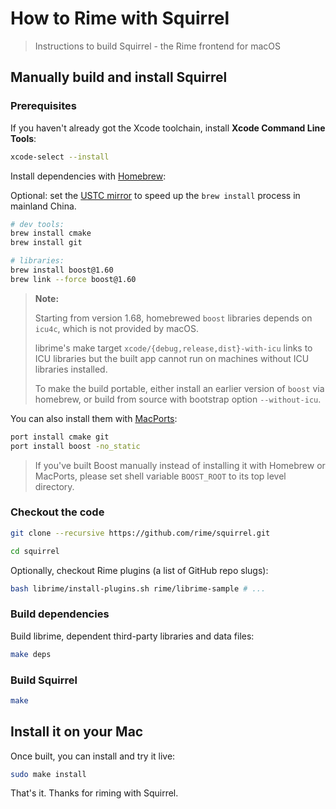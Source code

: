 # How to Rime with Squirrel

> Instructions to build Squirrel - the Rime frontend for macOS

## Manually build and install Squirrel

### Prerequisites

If you haven't already got the Xcode toolchain, install **Xcode Command Line Tools**:

``` sh
xcode-select --install
```

Install dependencies with [Homebrew](http://brew.sh/):

Optional: set the [USTC mirror](https://lug.ustc.edu.cn/wiki/mirrors/help/brew.git) to speed up the `brew install` process in mainland China.

``` sh
# dev tools:
brew install cmake
brew install git

# libraries:
brew install boost@1.60
brew link --force boost@1.60
```

> **Note:**
>
> Starting from version 1.68, homebrewed `boost` libraries depends on `icu4c`,
> which is not provided by macOS.
>
> librime's make target `xcode/{debug,release,dist}-with-icu` links to ICU libraries
> but the built app cannot run on machines without ICU libraries installed.
>
> To make the build portable, either install an earlier version of `boost` via
> homebrew, or build from source with bootstrap option `--without-icu`.

You can also install them with [MacPorts](https://www.macports.org/):

``` sh
port install cmake git
port install boost -no_static
```

> If you've built Boost manually instead of installing it with Homebrew or
> MacPorts, please set shell variable `BOOST_ROOT` to its top level directory.

### Checkout the code

``` sh
git clone --recursive https://github.com/rime/squirrel.git

cd squirrel
```

Optionally, checkout Rime plugins (a list of GitHub repo slugs):

``` sh
bash librime/install-plugins.sh rime/librime-sample # ...
```

### Build dependencies

Build librime, dependent third-party libraries and data files:

``` sh
make deps
```

### Build Squirrel

``` sh
make
```

## Install it on your Mac

Once built, you can install and try it live:

``` sh
sudo make install
```

That's it. Thanks for riming with Squirrel.
